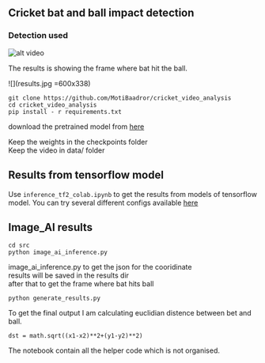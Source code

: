 ## Cricket bat and ball impact detection  

### Detection used 
![alt video](ezgif.com-gif-maker.gif)     


The results is showing the frame where bat hit the ball. 


![](results.jpg =600x338)




```
git clone https://github.com/MotiBaadror/cricket_video_analysis
cd cricket_video_analysis 
pip install - r requirements.txt
```
download the pretrained model from [here](https://github.com/OlafenwaMoses/ImageAI/blob/master/imageai/Detection/VIDEO.md#videodetection)    

Keep the weights in the checkpoints folder    
Keep the video in data/ folder    
## Results from tensorflow model 

 

Use ```inference_tf2_colab.ipynb``` to get the results from models of tensorflow model. 
You can try several different configs available [here](https://github.com/tensorflow/models/tree/master/research/object_detection/configs/tf2)





## Image_AI results    

```
cd src 
python image_ai_inference.py
```

image_ai_inference.py to get the json for the cooridinate      
results will be saved in the results dir     
after that to get  the frame where bat hits ball 

```
python generate_results.py
```
To get the final output I am calculating euclidian distence between bet and ball.    
```
dst = math.sqrt((x1-x2)**2+(y1-y2)**2)
```

The notebook contain all the helper code which is not organised. 


